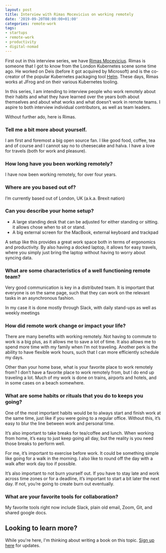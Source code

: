 ```yaml
---
layout: post
title: Interview with Rimas Mocevicius on working remotely
date: '2019-09-20T08:00:00+01:00'
categories: remote-work
tags:
- startups
- remote-work
- productivity
- digital-nomad
---
```


First out in this interview series, we have [Rimas Mocevicius](https://twitter.com/rimusz). Rimas is someone that I got to know from the London Kubernetes scene some time ago. He worked on Deis (before it got acquired by Microsoft) and is the co-creator of the popular Kubernetes packaging tool [Helm](https://helm.sh/). These days, Rimas works at JFrog and on their various Kubernetes tooling.

In this series, I am intending to interview people who work remotely about their habits and what they have learned over the years both about themselves and about what works and what doesn’t work in remote teams. I aspire to both interview individual contributors, as well as team leaders.

Without further ado, here is Rimas.

### Tell me a bit more about yourself.

I am first and foremost a big open source fan. I like good food, coffee, tea and of course and I cannot say no to cheesecake and halva. I have a love for travels (both for work and pleasure).

### How long have you been working remotely?

I have now been working remotely, for over four years.

### Where are you based out of?

I’m currently based out of London, UK (a.k.a. Brexit nation)

### Can you describe your home setup?

* A large standing desk that can be adjusted for either standing or sitting. it allows chose when to sit or stand.
* A big external screen for the MacBook, external keyboard and trackpad

A setup like this provides a great work space both in terms of ergonomics and productivity. By also having a docked laptop, it allows for easy travels, where you simply just bring the laptop without having to worry about syncing data.

### What are some characteristics of a well functioning remote team?

Very good communication is key in a distributed team. It is important that everyone is on the same page, such that they can work on the relevant tasks in an asynchronous fashion.

In my case it is done mostly through Slack, with daily stand-ups as well as weekly meetings

### How did remote work change or impact your life?

There are many benefits with working remotely. Not having to commute to work is a big plus, as it allows me to save a lot of time. It also allows me to spend more time with my family when I’m not traveling. Another perk is the ability to have flexible work hours, such that I can more efficiently schedule my days.

Other than your home base, what is your favorite place to work remotely from?
I don’t have a favorite place to work remotely from, but I do end up traveling a lot. Much of my work is done on trains, airports and hotels, and in some cases on a beach somewhere.

### What are some habits or rituals that you do to keeps you going?

One of the most important habits would be to always start and finish work at the same time, just like if you were going to a regular office. Without this, it’s easy to blur the line between work and personal time.

It’s also important to take breaks for tea/coffee and lunch. When working from home, it’s easy to just keep going all day, but the reality is you need those breaks to perform well.

For me, it’s important to exercise before work. It could be something simple like going for a walk in the morning. I also like to round off the day with a walk after work day too if possible.

It’s also important to not burn yourself out. If you have to stay late and work across time zones or for a deadline, it’s important to start a bit later the next day. If not, you’re going to create burn out eventually.

### What are your favorite tools for collaboration?

My favorite tools right now include Slack, plain old email, Zoom, Git, and shared google docs.

## Looking to learn more?
While you're here, I'm thinking about writing a book on this topic. [Sign up here](http://eepurl.com/gtzNfb) for updates.
